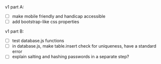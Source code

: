 v1 part A: 
 - [ ] make mobile friendly and handicap accessible
 - [ ] add bootstrap-like css properties  

v1 part B:
 - [ ] test database.js functions
 - [ ] in database.js, make table.insert check for uniqueness, have a standard error
 - [ ] explain salting and hashing passwords in a separate step?
